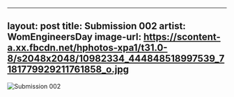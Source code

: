  ---
layout: post
title: Submission 002
artist: WomEngineersDay
image-url: https://scontent-a.xx.fbcdn.net/hphotos-xpa1/t31.0-8/s2048x2048/10982334_444848518997539_7181779929211761858_o.jpg
---

![Submission 002](https://scontent-a.xx.fbcdn.net/hphotos-xpa1/t31.0-8/s2048x2048/10982334_444848518997539_7181779929211761858_o.jpg)
